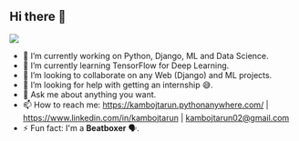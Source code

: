 ## Hi there 👋

<!--
**Tarun-Kamboj/Tarun-Kamboj** is a ✨ _special_ ✨ repository because its `README.md` (this file) appears on your GitHub profile.
Here are some ideas to get you started:
-->
<img src="https://media.giphy.com/media/f3iwJFOVOwuy7K6FFw/giphy.gif"> <br>
- 🔭 I’m currently working on Python, Django, ML and Data Science.
- 🌱 I’m currently learning TensorFlow for Deep Learning.
- 👯 I’m looking to collaborate on any Web (Django) and ML projects.
- 🤔 I’m looking for help with getting an internship 😅.
- 💬 Ask me about anything you want.
- 📫 How to reach me: https://kambojtarun.pythonanywhere.com/ | https://www.linkedin.com/in/kambojtarun | kambojtarun02@gmail.com 
- ⚡ Fun fact: I'm a **Beatboxer** 🗣.

